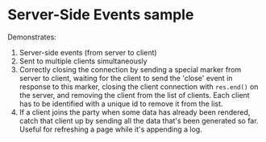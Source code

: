 # Server-Side Events sample

Demonstrates:

1. Server-side events (from server to client)
1. Sent to multiple clients simultaneously
1. Correctly closing the connection by sending a special marker from server to client, waiting for the client to send the 'close' event in response to this marker, closing the client connection with `res.end()` on the server, and removing the client from the list of clients. Each client has to be identified with a unique id to remove it from the list.
1. If a client joins the party when some data has already been rendered, catch that client up by sending all the data that's been generated so far. Useful for refreshing a page while it's appending a log.
